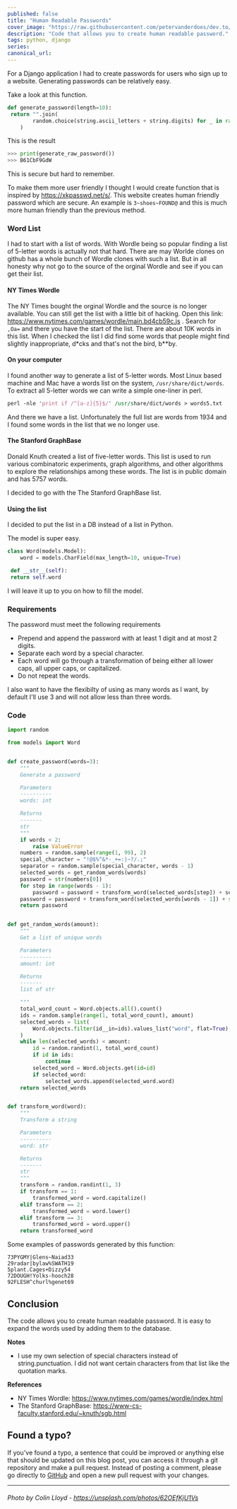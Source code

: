 ```yaml
---
published: false
title: "Human Readable Passwords"
cover_image: "https://raw.githubusercontent.com/petervanderdoes/dev.to/main/blog-posts/human-readable-passwords/assets/cover.png"
description: "Code that allows you to create human readable password."
tags: python, django
series:
canonical_url:
---
```

For a Django application I had to create passwords for users who sign up to a website. Generating passwords can be relatively easy.

Take a look at this function.
```python
def generate_password(length=10):
 return "".join(
        random.choice(string.ascii_letters + string.digits) for _ in range(length)
    )
```
This is the result

```python
>>> print(generate_raw_password())
>>> B61CbF9GdW
```

This is secure but hard to remember.

To make them more user friendly I thought I would create function that is inspired by https://xkpasswd.net/s/. This website creates human friendly password which are secure.  An example is `3~shoes~FOUND@` and this is much more human friendly than the previous method.

### Word List
I had to start with a list of words. With Wordle being so popular finding a list of 5-letter words is actually not that hard. There are may Worlde clones on  github has a whole bunch of Wordle clones with such a list. But in all honesty why not go to the source of the orginal Wordle and see if you can get their list.

#### NY Times Wordle
The NY Times bought the orginal Wordle and the source is no longer available. You can still get the list with a little bit of hacking.
Open this link: https://www.nytimes.com/games/wordle/main.bd4cb59c.js . Search for `,Oa=` and there you have the start of the list. There are about 10K words in this list. When I checked the list I did find some words that people might find slightly inappropriate, d*cks and that's not the bird, b**by.

#### On your computer
I found another way to generate a list of 5-letter words. Most Linux based machine and Mac have a words list on the system, `/usr/share/dict/words`. To extract all 5-letter words we can write a simple one-liner in perl.

```perl
perl -nle 'print if /^[a-z]{5}$/' /usr/share/dict/words > words5.txt
```

And there we have a list. Unfortunately the full list are words from 1934 and I found some words in the list that we no longer use.

#### The Stanford GraphBase
Donald Knuth created a list of five-letter words. This list is used to run various combinatoric experiments, graph algorithms, and other algorithms to explore the relationships among these words. The list is in public domain and has 5757 words.

I decided to go with the The Stanford GraphBase list.

#### Using the list
I decided to put the list in a DB instead of a list in Python.

The model is super easy.

```python
class Word(models.Model):
    word = models.CharField(max_length=10, unique=True)

 def __str__(self):
 return self.word
```

I will leave it up to you on how to fill the model.

### Requirements
The password must meet the following requirements
- Prepend and append the password with at least 1 digit and at most 2 digits.
- Separate each word by a special character.
- Each word will go through a transformation of being either all lower caps, all upper caps, or capitalized.
- Do not repeat the words.

I also want to have the flexibilty of using as many words as I want, by default I'll use 3 and will not allow less than three words.

### Code
```python
import random

from models import Word


def create_password(words=3):
    """
    Generate a password

    Parameters
    ----------
    words: int

    Returns
    -------
    str
    """
    if words < 2:
        raise ValueError
    numbers = random.sample(range(1, 99), 2)
    special_character = "!@$%^&*-_+=:|~?/.;"
    separator = random.sample(special_character, words - 1)
    selected_words = get_random_words(words)
    password = str(numbers[0])
    for step in range(words - 1):
        password = password + transform_word(selected_words[step]) + separator[step]
    password = password + transform_word(selected_words[words - 1]) + str(numbers[1])
    return password


def get_random_words(amount):
    """
    Get a list of unique words

    Parameters
    ----------
    amount: int

    Returns
    -------
    list of str

    """
    total_word_count = Word.objects.all().count()
    ids = random.sample(range(1, total_word_count), amount)
    selected_words = list(
        Word.objects.filter(id__in=ids).values_list("word", flat=True)
    )
    while len(selected_words) < amount:
        id = random.randint(1, total_word_count)
        if id in ids:
            continue
        selected_word = Word.objects.get(id=id)
        if selected_word:
            selected_words.append(selected_word.word)
    return selected_words


def transform_word(word):
    """
    Transform a string

    Parameters
    ----------
    word: str

    Returns
    -------
    str
    """
    transform = random.randint(1, 3)
    if transform == 1:
        transformed_word = word.capitalize()
    elif transform == 2:
        transformed_word = word.lower()
    elif transform == 3:
        transformed_word = word.upper()
    return transformed_word

```

Some examples of passwords generated by this function:
```
73PYGMY|Glens~Naiad33
29radar|bylaw%SWATH19
5plant.Cages+Dizzy54
72DOUGH!Yolks-hooch28
92FLESH^churl%genet69
```

## Conclusion
The code allows you to create human readable password. It is easy to expand the words used by adding them to the database.

**Notes**
- I use my own selection of special characters instead of string.punctuation. I did not want certain characters from that list like the quotation marks.

**References**
- NY Times Wordle: https://www.nytimes.com/games/wordle/index.html
- The Stanford GraphBase: https://www-cs-faculty.stanford.edu/~knuth/sgb.html


## Found a typo?

If you've found a typo, a sentence that could be improved or anything else that should be updated on this blog post, you can access it through a git repository and make a pull request. Instead of posting a comment, please go directly to [GitHub](https://github.com/petervanderdoes/dev.to) and open a new pull request with your changes.

---

###### Photo by Colin Lloyd - https://unsplash.com/photos/62OEfKjU1Vs